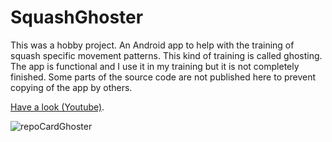 # SquashGhoster
This was a hobby project. An Android app to help with the training of squash specific movement patterns. 
This kind of training is called ghosting.
The app is functional and I use it in my training but it is not completely finished.
Some parts of the source code are not published here to prevent copying of the app by others.

[Have a look (Youtube)](https://youtu.be/PJBVvsF23bs).

![repoCardGhoster](https://user-images.githubusercontent.com/87835378/128263575-a5123fe1-63bd-4cf1-b442-addb2a392970.png)

